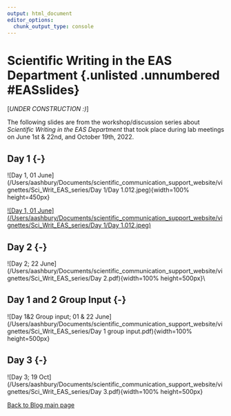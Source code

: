 ```yaml
---
output: html_document
editor_options:
  chunk_output_type: console
---
```





# Scientific Writing in the EAS Department {.unlisted .unnumbered #EASslides}

[*UNDER CONSTRUCTION :)*]

The following slides are from the workshop/discussion series about *Scientific Writing in the EAS Department* that took place during lab meetings on June 1st & 22nd, and October 19th, 2022. 


## Day 1 {-}

![Day 1, 01 June](/Users/aashbury/Documents/scientific_communication_support_website/vignettes/Sci_Writ_EAS_series/Day 1/Day 1.012.jpeg){width=100% height=450px}

[![Day 1, 01 June](/Users/aashbury/Documents/scientific_communication_support_website/vignettes/Sci_Writ_EAS_series/Day 1/Day 1.012.jpeg)](https://github.com/ekopter/scientific_communication_support_website/blob/main/pdfs/Sci_Writ_EAS_series/Day_1)



## Day 2 {-}

![Day 2; 22 June](/Users/aashbury/Documents/scientific_communication_support_website/vignettes/Sci_Writ_EAS_series/Day 2.pdf){width=100% height=500px}\

## Day 1 and 2 Group Input {-}

![Day 1&2 Group input; 01 & 22 June](/Users/aashbury/Documents/scientific_communication_support_website/vignettes/Sci_Writ_EAS_series/Day 1 group input.pdf){width=100% height=500px}

## Day 3 {-}

![Day 3; 19 Oct](/Users/aashbury/Documents/scientific_communication_support_website/vignettes/Sci_Writ_EAS_series/Day 3.pdf){width=100% height=500px}

[Back to Blog main page](#blog_main)
